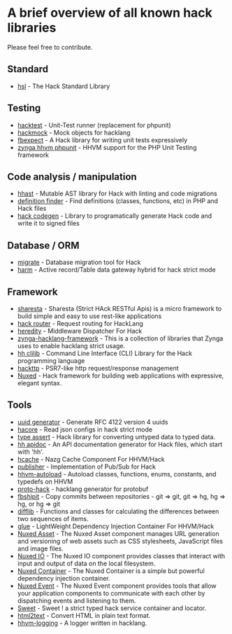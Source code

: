 A brief overview of all known hack libraries
============================================

Please feel free to contribute.

Standard
--------

- [hsl](https://github.com/hhvm/hsl) - The Hack Standard Library

Testing
-------

- [hacktest](https://github.com/hhvm/hacktest) - Unit-Test runner (replacement
  for phpunit)
- [hackmock](https://github.com/usox/hackmock) - Mock objects for hacklang
- [fbexpect](https://github.com/hhvm/fbexpect) - A Hack library for writing unit tests expressively
- [zynga hhvm phpunit](https://github.com/zynga/zynga-hhvm-phpu) - HHVM support for the PHP Unit Testing framework

Code analysis / manipulation
--------------------------

- [hhast](https://github.com/hhvm/hhast) - Mutable AST library for Hack with linting and code migrations
- [definition finder](https://github.com/hhvm/definition-finder) - Find definitions (classes, functions, etc) in PHP and Hack files
- [hack codegen](https://github.com/hhvm/hack-codegen) - Library to programatically generate Hack code and write it to signed files

Database / ORM
--------------

- [migrate](https://github.com/hhpack/migrate) - Database migration tool for Hack
- [harm](https://github.com/usox/harm) - Active record/Table data gateway hybrid for hack strict mode

Framework
---------

- [sharesta](https://github.com/usox/sharesta) - Sharesta (Strict HAck RESTful Apis) is a micro framework to build simple and easy to use rest-like applications
- [hack router](https://github.com/hhvm/hack-router) - Request routing for HackLang
- [heredity](https://github.com/nazg-hack/heredity) - Middleware Dispatcher For Hack
- [zynga-hacklang-framework](https://github.com/zynga/zynga-hacklang-framework) - This is a collection of libraries that Zynga uses to enable hacklang strict usage.
- [hh clilib](https://github.com/hhvm/hh-clilib) - Command Line Interface (CLI) Library for the Hack programming language
- [hackttp](https://github.com/usox/hackttp) - PSR7-like http request/response management
- [Nuxed](https://github.com/nuxed/nuxed) - Hack framework for building web applications with expressive, elegant syntax.

Tools
-----

- [uuid generator](https://github.com/usox/hack-uuid-generator) - Generate RFC 4122 version 4 uuids
- [hacore](https://github.com/usox/hacore) - Read json configs in hack strict mode
- [type assert](https://github.com/hhvm/type-assert) - Hack library for converting untyped data to typed data.
- [hh apidoc](https://github.com/hhvm/hh-apidoc) - An API documentation generator for Hack files, which start with 'hh'.
- [hcache](https://github.com/nazg-hack/framework) - Nazg Cache Component For HHVM/Hack
- [publisher](https://github.com/hhpack/publisher) - Implementation of Pub/Sub for Hack
- [hhvm-autoload](https://github.com/hhvm/hhvm-autoload) - Autoload classes, functions, enums, constants, and typedefs on HHVM
- [proto-hack](https://github.com/y3llowcake/proto-hack) - hacklang generator for protobuf
- [fbshipit](https://github.com/facebook/fbshipit) - Copy commits between repositories - git => git, git => hg, hg => hg, or hg => git
- [difflib](https://github.com/hhvm/difflib) - Functions and classes for calculating the differences between two sequences of items.
- [glue](https://github.com/nazg-hack/glue) - LightWeight Dependency Injection Container For HHVM/Hack
- [Nuxed Asset](https://github.com/nuxed/asset) - The Nuxed Asset component manages URL generation and versioning of web assets such as CSS stylesheets, JavaScript files and image files.
- [Nuxed IO](https://github.com/nuxed/io) - The Nuxed IO component provides classes that interact with input and output of data on the local filesystem.
- [Nuxed Container](https://github.com/nuxed/container) - The Nuxed Container is a simple but powerful dependency injection container.
- [Nuxed Event](https://github.com/nuxed/event) - The Nuxed Event component provides tools that allow your application components to communicate with each other by dispatching events and listening to them.
- [Sweet](https://github.com/azjezz/sweet) - Sweet ! a strict typed hack service container and locator.
- [html2text](https://github.com/usox/html2text) - Convert HTML in plain text format.
- [hhvm-logging](https://github.com/ytake/hack-logging) - A logger written in hacklang.
